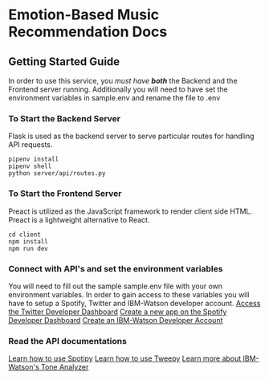 # Emotion-Based Music Recommendation Docs

## Getting Started Guide
In order to use this service, you *must have __both__* the Backend and the Frontend server running. Additionally you will need to have set the environment variables in sample.env and rename the file to .env

### To Start the Backend Server
Flask is used as the backend server to serve particular routes for handling API requests. 
```
pipenv install
pipenv shell
python server/api/routes.py
```

### To Start the Frontend Server
Preact is utilized as the JavaScript framework to render client side HTML. Preact is a lightweight alternative to React.
```
cd client
npm install
npm run dev
```

### Connect with API's and set the environment variables
You will need to fill out the sample sample.env file with your own environment variables. In order to gain access to these variables you will have to setup a Spotify, Twitter and IBM-Watson developer account. 
[Access the Twitter Developer Dashboard](https://developer.twitter.com/)
[Create a new app on the Spotify Developer Dashboard](https://developer.spotify.com/)
[Create an IBM-Watson Developer Account](https://cloud.ibm.com/registration?target=%2Fapidocs%2Ftone-analyzer)

### Read the API documentations
[Learn how to use Spotipy](https://spotipy.readthedocs.io/)
[Learn how to use Tweepy](http://docs.tweepy.org/en/latest/)
[Learn more about IBM-Watson's Tone Analyzer](https://cloud.ibm.com/apidocs/tone-analyzer)




